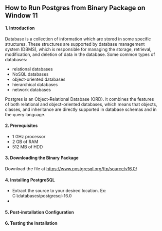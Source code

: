 ## How to Run Postgres from Binary Package on Window 11
#### 1. Introduction
Database is a collection of information which are stored in some specific structures. These structures are supported by database management system (DBMS), which is responsible for managing the storage, retrieval, modification, and deletion of data in the database.
Some common types of databases: 
* relational databases
* NoSQL databases
* object-oriented databases
* hierarchical databases
* network databases

Postgres is an Object-Relational Database (ORD). It combines the features of both relational and object-oriented databases, which means that objects, classes, and inheritance are directly supported in database schemas and in the query language.
#### 2. Prerequisites
* 1 GHz processor
* 2 GB of RAM
* 512 MB of HDD
#### 3. Downloading the Binary Package
Download the file at https://www.postgresql.org/ftp/source/v16.0/
#### 4. Installing PostgreSQL
* Extract the source to your desired location. Ex: C:\databases\postgresql-16.0
* 
#### 5. Post-installation Configuration
#### 6. Testing the Installation

